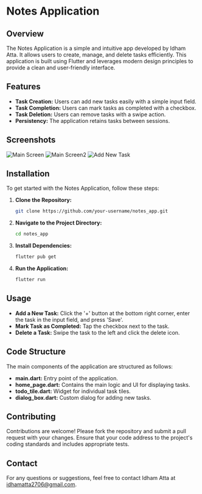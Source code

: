# Notes Application

## Overview

The Notes Application is a simple and intuitive app developed by Idham Atta. It allows users to create, manage, and delete tasks efficiently. This application is built using Flutter and leverages modern design principles to provide a clean and user-friendly interface.

## Features

- **Task Creation:** Users can add new tasks easily with a simple input field.
- **Task Completion:** Users can mark tasks as completed with a checkbox.
- **Task Deletion:** Users can remove tasks with a swipe action.
- **Persistency:** The application retains tasks between sessions.

## Screenshots

<!-- Add paths to your screenshots here -->
![Main Screen](screenshots/screenshot1.png)
![Main Screen2](screenshots/screenshot2.png)
![Add New Task](screenshots/screenshot3.png)
## Installation

To get started with the Notes Application, follow these steps:

1. **Clone the Repository:**

    ```sh
    git clone https://github.com/your-username/notes_app.git
    ```

2. **Navigate to the Project Directory:**

    ```sh
    cd notes_app
    ```

3. **Install Dependencies:**

    ```sh
    flutter pub get
    ```

4. **Run the Application:**

    ```sh
    flutter run
    ```

## Usage

- **Add a New Task:** Click the '+' button at the bottom right corner, enter the task in the input field, and press 'Save'.
- **Mark Task as Completed:** Tap the checkbox next to the task.
- **Delete a Task:** Swipe the task to the left and click the delete icon.

## Code Structure

The main components of the application are structured as follows:

- **main.dart:** Entry point of the application.
- **home_page.dart:** Contains the main logic and UI for displaying tasks.
- **todo_tile.dart:** Widget for individual task tiles.
- **dialog_box.dart:** Custom dialog for adding new tasks.

## Contributing

Contributions are welcome! Please fork the repository and submit a pull request with your changes. Ensure that your code address to the project's coding standards and includes appropriate tests.

## Contact

For any questions or suggestions, feel free to contact Idham Atta at idhamatta2706@gmail.com.
